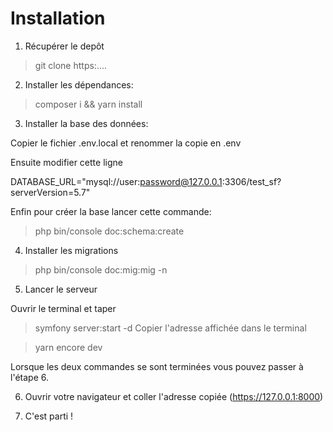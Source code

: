 # Installation 

1) Récupérer le depôt 

> git clone https:....


2) Installer les dépendances:

> composer i && yarn install 


3) Installer la base des données:

Copier le fichier .env.local et renommer la copie en .env 

Ensuite modifier cette ligne 

DATABASE_URL="mysql://user:password@127.0.0.1:3306/test_sf?serverVersion=5.7"

Enfin pour créer la base lancer cette commande:

> php bin/console doc:schema:create 


4) Installer les migrations 

> php bin/console doc:mig:mig -n 


5) Lancer le serveur 

Ouvrir le terminal et taper

> symfony server:start -d 
Copier l'adresse affichée dans le terminal

> yarn encore dev 

Lorsque les deux commandes se sont terminées vous pouvez passer à l'étape 6.

6) Ouvrir votre navigateur et coller l'adresse copiée (https://127.0.0.1:8000)

7) C'est parti ! 